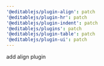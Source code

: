 ```yaml
---
'@editablejs/plugin-align': patch
'@editablejs/plugin-hr': patch
'@editablejs/plugin-indent': patch
'@editablejs/plugins': patch
'@editablejs/plugin-table': patch
'@editablejs/plugin-ui': patch
---
```


add align plugin
